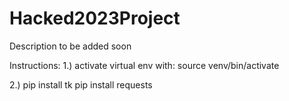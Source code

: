 # Hacked2023Project
Description to be added soon

Instructions:
1.) activate virtual env with: 
    source venv/bin/activate
    
2.) pip install tk
    pip install requests
